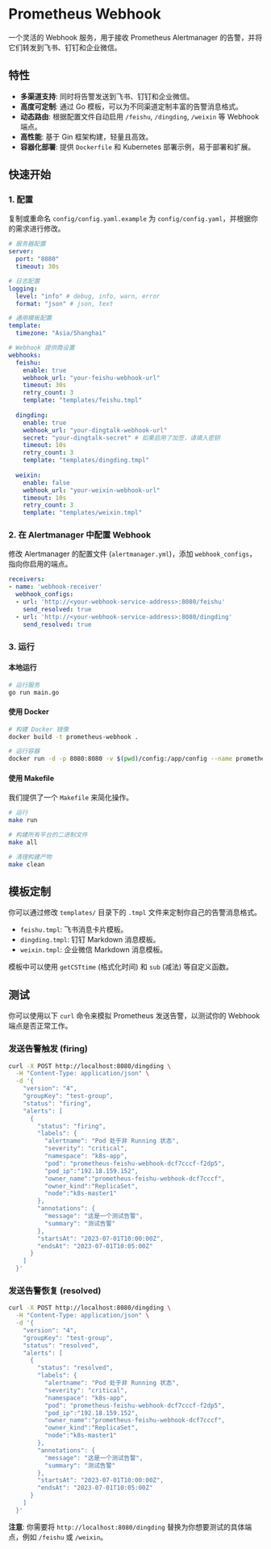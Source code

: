 # Prometheus Webhook

一个灵活的 Webhook 服务，用于接收 Prometheus Alertmanager 的告警，并将它们转发到飞书、钉钉和企业微信。

## 特性

- **多渠道支持**: 同时将告警发送到飞书、钉钉和企业微信。
- **高度可定制**: 通过 Go 模板，可以为不同渠道定制丰富的告警消息格式。
- **动态路由**: 根据配置文件自动启用 `/feishu`, `/dingding`, `/weixin` 等 Webhook 端点。
- **高性能**: 基于 Gin 框架构建，轻量且高效。
- **容器化部署**: 提供 `Dockerfile` 和 Kubernetes 部署示例，易于部署和扩展。

## 快速开始

### 1. 配置

复制或重命名 `config/config.yaml.example` 为 `config/config.yaml`，并根据你的需求进行修改。

```yaml
# 服务器配置
server:
  port: "8080"
  timeout: 30s

# 日志配置
logging:
  level: "info" # debug, info, warn, error
  format: "json" # json, text

# 通用模板配置
template:
  timezone: "Asia/Shanghai"

# Webhook 提供商设置
webhooks:
  feishu:
    enable: true
    webhook_url: "your-feishu-webhook-url"
    timeout: 30s
    retry_count: 3
    template: "templates/feishu.tmpl"
  
  dingding:
    enable: true
    webhook_url: "your-dingtalk-webhook-url"
    secret: "your-dingtalk-secret" # 如果启用了加签，请填入密钥
    timeout: 10s
    retry_count: 3
    template: "templates/dingding.tmpl"
    
  weixin:
    enable: false
    webhook_url: "your-weixin-webhook-url"
    timeout: 10s
    retry_count: 3
    template: "templates/weixin.tmpl"
```

### 2. 在 Alertmanager 中配置 Webhook

修改 Alertmanager 的配置文件 (`alertmanager.yml`)，添加 `webhook_configs`，指向你启用的端点。

```yaml
receivers:
- name: 'webhook-receiver'
  webhook_configs:
  - url: 'http://<your-webhook-service-address>:8080/feishu'
    send_resolved: true
  - url: 'http://<your-webhook-service-address>:8080/dingding'
    send_resolved: true
```

### 3. 运行

#### 本地运行

```bash
# 运行服务
go run main.go
```

#### 使用 Docker

```bash
# 构建 Docker 镜像
docker build -t prometheus-webhook .

# 运行容器
docker run -d -p 8080:8080 -v $(pwd)/config:/app/config --name prometheus-webhook prometheus-webhook
```

#### 使用 Makefile

我们提供了一个 `Makefile` 来简化操作。

```bash
# 运行
make run

# 构建所有平台的二进制文件
make all

# 清理构建产物
make clean
```

## 模板定制

你可以通过修改 `templates/` 目录下的 `.tmpl` 文件来定制你自己的告警消息格式。

- `feishu.tmpl`: 飞书消息卡片模板。
- `dingding.tmpl`: 钉钉 Markdown 消息模板。
- `weixin.tmpl`: 企业微信 Markdown 消息模板。

模板中可以使用 `getCSTtime` (格式化时间) 和 `sub` (减法) 等自定义函数。

## 测试

你可以使用以下 `curl` 命令来模拟 Prometheus 发送告警，以测试你的 Webhook 端点是否正常工作。

### 发送告警触发 (firing)

```bash
curl -X POST http://localhost:8080/dingding \
  -H "Content-Type: application/json" \
  -d '{
    "version": "4",
    "groupKey": "test-group",
    "status": "firing",
    "alerts": [
      {
        "status": "firing",
        "labels": {
          "alertname": "Pod 处于非 Running 状态",
          "severity": "critical",
          "namespace": "k8s-app",
          "pod": "prometheus-feishu-webhook-dcf7cccf-f2dp5",
          "pod_ip":"192.18.159.152",
          "owner_name":"prometheus-feishu-webhook-dcf7cccf",
          "owner_kind":"ReplicaSet",
          "node":"k8s-master1"
        },
        "annotations": {
          "message": "这是一个测试告警",
          "summary": "测试告警"
        },
        "startsAt": "2023-07-01T10:00:00Z",
        "endsAt": "2023-07-01T10:05:00Z"
      }
    ]
  }'
```

### 发送告警恢复 (resolved)

```bash
curl -X POST http://localhost:8080/dingding \
  -H "Content-Type: application/json" \
  -d '{
    "version": "4",
    "groupKey": "test-group",
    "status": "resolved",
    "alerts": [
      {
        "status": "resolved",
        "labels": {
          "alertname": "Pod 处于非 Running 状态",
          "severity": "critical",
          "namespace": "k8s-app",
          "pod": "prometheus-feishu-webhook-dcf7cccf-f2dp5",
          "pod_ip":"192.18.159.152",
          "owner_name":"prometheus-feishu-webhook-dcf7cccf",
          "owner_kind":"ReplicaSet",
          "node":"k8s-master1"
        },
        "annotations": {
          "message": "这是一个测试告警",
          "summary": "测试告警"
        },
        "startsAt": "2023-07-01T10:00:00Z",
        "endsAt": "2023-07-01T10:05:00Z"
      }
    ]
  }'
```

**注意**: 你需要将 `http://localhost:8080/dingding` 替换为你想要测试的具体端点，例如 `/feishu` 或 `/weixin`。
